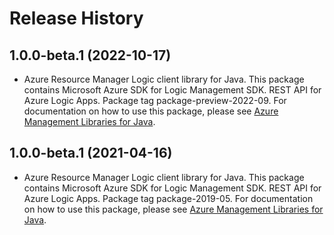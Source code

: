 # Release History

## 1.0.0-beta.1 (2022-10-17)

- Azure Resource Manager Logic client library for Java. This package contains Microsoft Azure SDK for Logic Management SDK. REST API for Azure Logic Apps. Package tag package-preview-2022-09. For documentation on how to use this package, please see [Azure Management Libraries for Java](https://aka.ms/azsdk/java/mgmt).

## 1.0.0-beta.1 (2021-04-16)

- Azure Resource Manager Logic client library for Java. This package contains Microsoft Azure SDK for Logic Management SDK. REST API for Azure Logic Apps. Package tag package-2019-05. For documentation on how to use this package, please see [Azure Management Libraries for Java](https://aka.ms/azsdk/java/mgmt).

